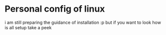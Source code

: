 # Personal config of linux

i am still preparing the guidance of installation :p 
but if you want to look how is all setup take a peek
